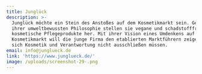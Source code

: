 ```yaml
---
title: Junglück
description: >-
  Junglück möchte ein Stein des Anstoßes auf dem Kosmetikmarkt sein. Getreu
  ihrer umweltbewussten Philosophie stellen sie vegane und schadstofffreie
  kosmetische Pflegeprodukte her. Mit ihrer Vision eines Umdenkens auf dem
  Kosmetikmarkt will die junge Firma den etablierten Marktführern zeigen, dass
  sich Kosmetik und Verantwortung nicht ausschließen müssen.   
email: info@junglueck.de
link: 'https://www.junglueck.de/'
image: /uploads/screenshot-29-.png
---
```


